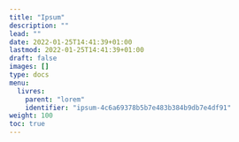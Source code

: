 ```yaml
---
title: "Ipsum"
description: ""
lead: ""
date: 2022-01-25T14:41:39+01:00
lastmod: 2022-01-25T14:41:39+01:00
draft: false
images: []
type: docs
menu:
  livres:
    parent: "lorem"
    identifier: "ipsum-4c6a69378b5b7e483b384b9db7e4df91"
weight: 100
toc: true
---
```


